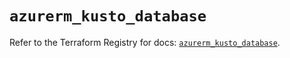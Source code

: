 # `azurerm_kusto_database`

Refer to the Terraform Registry for docs: [`azurerm_kusto_database`](https://registry.terraform.io/providers/hashicorp/azurerm/4.45.0/docs/resources/kusto_database).
